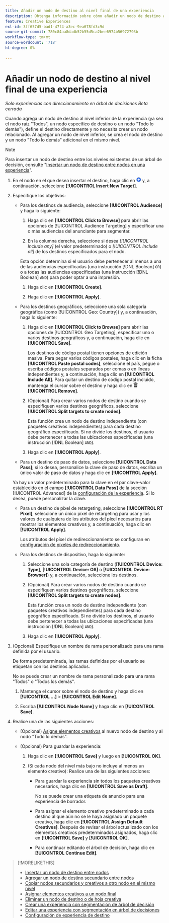 ```yaml
---
title: Añadir un nodo de destino al nivel final de una experiencia
description: Obtenga información sobre cómo añadir un nodo de destino al nivel de destino final de una experiencia publicitaria.
feature: Creative Experiences
exl-id: 3ff657d5-bad1-47f4-a3ec-9ea678fd3c9d
source-git-commit: 780c84aa8dadb52b55d5ca2bee6974b56972793b
workflow-type: tm+mt
source-wordcount: '718'
ht-degree: 0%

---
```


# Añadir un nodo de destino al nivel final de una experiencia

*Solo experiencias con direccionamiento en árbol de decisiones*
*Beta cerrada*

Cuando agrega un nodo de destino al nivel inferior de la experiencia (ya sea el nodo raíz &quot;Todos&quot;, un nodo específico de destino o un nodo &quot;Todo lo demás&quot;), define el destino directamente y no necesita crear un nodo relacionado. Al agregar un nodo de nivel inferior, se crea el nodo de destino y un nodo &quot;Todo lo demás&quot; adicional en el mismo nivel.

>[!NOTE]
>
>Para insertar un nodo de destino entre los niveles existentes de un árbol de decisión, consulte &quot;[Insertar un nodo de destino entre nodos en una experiencia](experience-target-node-add-inner.md)&quot;.

<!-- 1. [ways to get to the decision tree] -->

1. En el nodo en el que desea insertar el destino, haga clic en ![Agregar](/help/creative/assets/add.png "Agregar") y, a continuación, seleccione **[!UICONTROL Insert New Target]**.

1. Especifique los objetivos:

   * Para los destinos de audiencia, seleccione **[!UICONTROL Audience]** y haga lo siguiente:

      1. Haga clic en **[!UICONTROL Click to Browse]** para abrir las opciones de [!UICONTROL Audience Targeting] y especificar una o más audiencias del anunciante para segmentar.

      1. En la columna derecha, seleccione si desea *[!UICONTROL Include any]* (el valor predeterminado) o *[!UICONTROL Include all]* de los destinos especificados para el nodo.

     Esta opción determina si el usuario debe pertenecer al menos a una de las audiencias especificadas (una instrucción [!DNL Boolean] `OR`) o a todas las audiencias especificadas (una instrucción [!DNL Boolean] `AND`) para poder optar a una impresión.

      1. Haga clic en **[!UICONTROL Create]**.

      1. Haga clic en **[!UICONTROL Apply]**.

   * Para los destinos geográficos, seleccione una sola categoría geográfica (como [!UICONTROL Geo: Country]) y, a continuación, haga lo siguiente:

      1. Haga clic en **[!UICONTROL Click to Browse]** para abrir las opciones de [!UICONTROL Geo Targeting], especificar uno o varios destinos geográficos y, a continuación, haga clic en **[!UICONTROL Save]**.

         Los destinos de código postal tienen opciones de edición masiva. Para pegar varios códigos postales, haga clic en la ficha **[!UICONTROL Paste postal codes]**, seleccione el país, pegue o escriba códigos postales separados por comas o en líneas independientes y, a continuación, haga clic en **[!UICONTROL Include All]**. Para quitar un destino de código postal incluido, mantenga el cursor sobre el destino y haga clic en ![Quitar](/help/creative/assets/delete.png "Quitar") **[!UICONTROL Remove]**.

      1. (Opcional) Para crear varios nodos de destino cuando se especifiquen varios destinos geográficos, seleccione **[!UICONTROL Split targets to create nodes]**.

         Esta función crea un nodo de destino independiente (con paquetes creativos independientes) para cada destino geográfico especificado. Si no divide los destinos, el usuario debe pertenecer a todas las ubicaciones especificadas (una instrucción [!DNL Boolean] `AND`).

      1. Haga clic en **[!UICONTROL Apply]**.

   * Para un destino de paso de datos, seleccione **[!UICONTROL Data Pass]**; si lo desea, personalice la clave de paso de datos, escriba un único valor de paso de datos y haga clic en **[!UICONTROL Apply]**.

   Ya hay un valor predeterminado para la clave en el par clave-valor establecido en el campo **[!UICONTROL Data Pass]** de la sección [!UICONTROL Advanced] de la [configuración de la experiencia](experience-settings-targeting.md). Si lo desea, puede personalizar la clave.

   * Para un destino de píxel de retargeting, seleccione **[!UICONTROL RT Pixel]**, seleccione un único píxel de retargeting para usar y los valores de cualquiera de los atributos del píxel necesarios para mostrar los elementos creativos y, a continuación, haga clic en **[!UICONTROL Apply]**.

     Los atributos del píxel de redireccionamiento se configuran en [configuración de píxeles de redireccionamiento](/help/creative/pixels/retargeting-pixel-manage.md).

   * Para los destinos de dispositivo, haga lo siguiente:

      1. Seleccione una sola categoría de destino (**[!UICONTROL Device: Type]**, **[!UICONTROL Device: OS]** o **[!UICONTROL Device: Browser]**) y, a continuación, seleccione los destinos.

      1. (Opcional) Para crear varios nodos de destino cuando se especifiquen varios destinos geográficos, seleccione **[!UICONTROL Split targets to create nodes]**.

         Esta función crea un nodo de destino independiente (con paquetes creativos independientes) para cada destino geográfico especificado. Si no divide los destinos, el usuario debe pertenecer a todas las ubicaciones especificadas (una instrucción [!DNL Boolean] `AND`).

      1. Haga clic en **[!UICONTROL Apply]**.

1. (Opcional) Especifique un nombre de rama personalizado para una rama definida por el usuario.

   De forma predeterminada, las ramas definidas por el usuario se etiquetan con los destinos aplicados.

   No se puede crear un nombre de rama personalizado para una rama &quot;Todos&quot; o &quot;Todos los demás&quot;.

   1. Mantenga el cursor sobre el nodo de destino y haga clic en **[!UICONTROL ...]** > **[!UICONTROL Edit Name]**.

   1. Escriba **[!UICONTROL Node Name]** y haga clic en **[!UICONTROL Save]**.

1. Realice una de las siguientes acciones:

   * (Opcional) [Asigne elementos creativos](experience-assign-creative-bundles.md) al nuevo nodo de destino y al nodo &quot;Todo lo demás&quot;.

   * (Opcional) Para guardar la experiencia:

      1. Haga clic en **[!UICONTROL Save]** y luego en **[!UICONTROL OK]**.

      1. (Si cada nodo del nivel más bajo no incluye al menos un elemento creativo): Realice una de las siguientes acciones:

         * Para guardar la experiencia sin todos los paquetes creativos necesarios, haga clic en **[!UICONTROL Save as Draft]**.

           No se puede crear una etiqueta de anuncio para una experiencia de borrador.

         * Para asignar el elemento creativo predeterminado a cada destino al que aún no se le haya asignado un paquete creativo, haga clic en **[!UICONTROL Assign Default Creatives]**. Después de revisar el árbol actualizado con los elementos creativos predeterminados asignados, haga clic en **[!UICONTROL Save]** y **[!UICONTROL OK]**.

         * Para continuar editando el árbol de decisión, haga clic en **[!UICONTROL Continue Edit]**.

>[!MORELIKETHIS]
>
>* [Insertar un nodo de destino entre nodos](experience-target-node-add-inner.md)
>* [Agregar un nodo de destino secundario entre nodos](experience-target-node-add-sibling.md)
>* [Copiar nodos secundarios y creativos a otro nodo en el mismo nivel](experience-target-node-copy.md)
>* [Asignar elementos creativos a un nodo final](experience-assign-creative-bundles.md)
>* [Eliminar un nodo de destino o de hoja creativa](/help/creative/experiences/experience-target-node-delete.md)
>* [Crear una experiencia con segmentación de árbol de decisión](experience-create-targeting.md)
>* [Editar una experiencia con segmentación en árbol de decisiones](experience-edit-targeting.md)
>* [Configuración de experiencia de destino](experience-settings-targeting.md)

